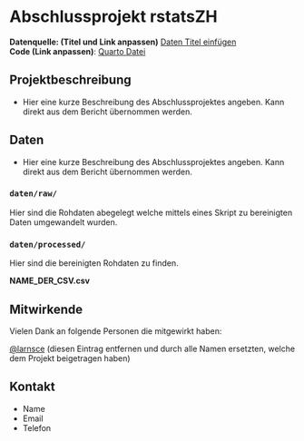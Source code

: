 # Abschlussprojekt rstatsZH

**Datenquelle: (Titel und Link anpassen)** [Daten Titel einfügen](https://www.zh.ch)  
**Code (Link anpassen)**: [Quarto Datei](https://github.com/rstatszh-k009/projekt-rainbow-train/blob/master/docs/index.qmd)

## Projektbeschreibung

- Hier eine kurze Beschreibung des Abschlussprojektes angeben. Kann direkt aus dem Bericht übernommen werden.

## Daten

- Hier eine kurze Beschreibung des Abschlussprojektes angeben. Kann direkt aus dem Bericht übernommen werden.

### `daten/raw/`

Hier sind die Rohdaten abegelegt welche mittels eines Skript zu bereinigten Daten umgewandelt wurden. 

### `daten/processed/`

Hier sind die bereinigten Rohdaten zu finden. 

**NAME_DER_CSV.csv**

## Mitwirkende

Vielen Dank an folgende Personen die mitgewirkt haben: 

[@larnsce](https://github.com/larnsce) (diesen Eintrag entfernen und durch alle Namen ersetzten, welche dem Projekt beigetragen haben)

## Kontakt

- Name
- Email
- Telefon 



